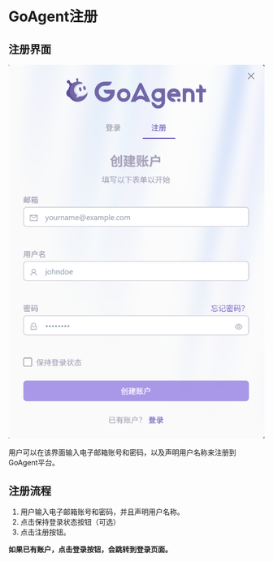 # GoAgent注册

## 注册界面

![用户注册](user_register.png)

用户可以在该界面输入电子邮箱账号和密码，以及声明用户名称来注册到GoAgent平台。

## 注册流程
1. 用户输入电子邮箱账号和密码，并且声明用户名称。
2. 点击保持登录状态按钮（可选）
3. 点击注册按钮。

**如果已有账户，点击登录按钮，会跳转到登录页面。**






